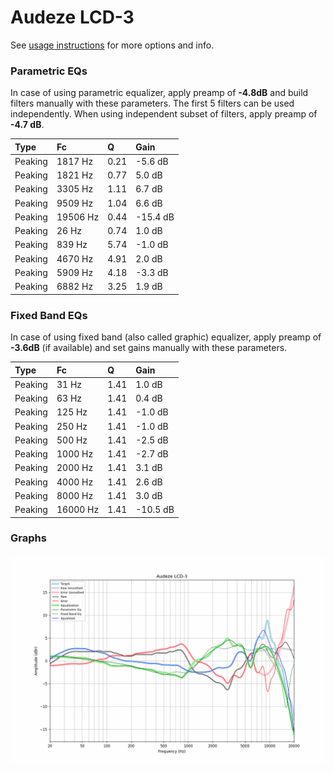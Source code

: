 # Audeze LCD-3
See [usage instructions](https://github.com/jaakkopasanen/AutoEq#usage) for more options and info.

### Parametric EQs
In case of using parametric equalizer, apply preamp of **-4.8dB** and build filters manually
with these parameters. The first 5 filters can be used independently.
When using independent subset of filters, apply preamp of **-4.7 dB**.

| Type    | Fc       |    Q | Gain     |
|:--------|:---------|:-----|:---------|
| Peaking | 1817 Hz  | 0.21 | -5.6 dB  |
| Peaking | 1821 Hz  | 0.77 | 5.0 dB   |
| Peaking | 3305 Hz  | 1.11 | 6.7 dB   |
| Peaking | 9509 Hz  | 1.04 | 6.6 dB   |
| Peaking | 19506 Hz | 0.44 | -15.4 dB |
| Peaking | 26 Hz    | 0.74 | 1.0 dB   |
| Peaking | 839 Hz   | 5.74 | -1.0 dB  |
| Peaking | 4670 Hz  | 4.91 | 2.0 dB   |
| Peaking | 5909 Hz  | 4.18 | -3.3 dB  |
| Peaking | 6882 Hz  | 3.25 | 1.9 dB   |

### Fixed Band EQs
In case of using fixed band (also called graphic) equalizer, apply preamp of **-3.6dB**
(if available) and set gains manually with these parameters.

| Type    | Fc       |    Q | Gain     |
|:--------|:---------|:-----|:---------|
| Peaking | 31 Hz    | 1.41 | 1.0 dB   |
| Peaking | 63 Hz    | 1.41 | 0.4 dB   |
| Peaking | 125 Hz   | 1.41 | -1.0 dB  |
| Peaking | 250 Hz   | 1.41 | -1.0 dB  |
| Peaking | 500 Hz   | 1.41 | -2.5 dB  |
| Peaking | 1000 Hz  | 1.41 | -2.7 dB  |
| Peaking | 2000 Hz  | 1.41 | 3.1 dB   |
| Peaking | 4000 Hz  | 1.41 | 2.6 dB   |
| Peaking | 8000 Hz  | 1.41 | 3.0 dB   |
| Peaking | 16000 Hz | 1.41 | -10.5 dB |

### Graphs
![](./Audeze%20LCD-3.png)
